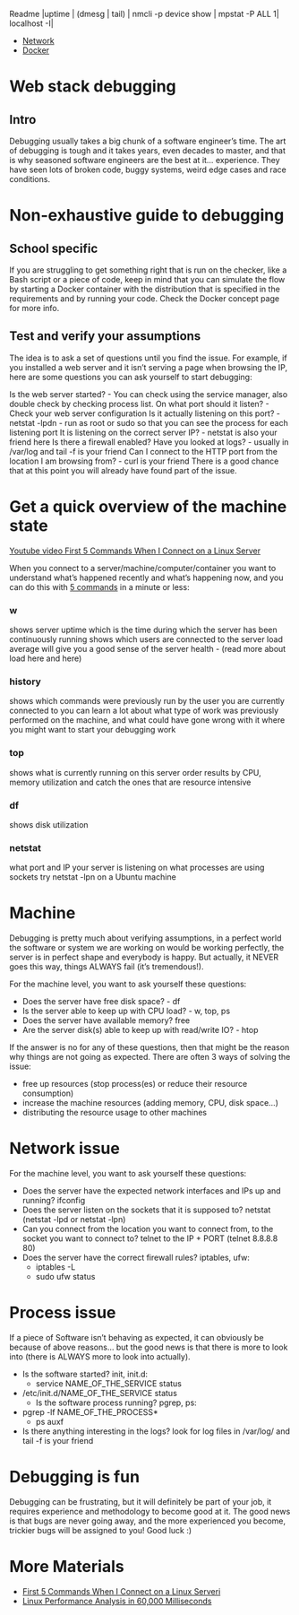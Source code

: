 Readme
|uptime | (dmesg | tail) | nmcli -p device show | mpstat -P ALL 1| localhost -I|

* [Network](https://github.com/Ezra-Mallo/alx-system_engineering-devops/blob/master/0x0D-web_stack_debugging_0/Network)
* [Docker](https://github.com/Ezra-Mallo/alx-system_engineering-devops/blob/master/0x0D-web_stack_debugging_0/dockers)

# Web stack debugging
## Intro
Debugging usually takes a big chunk of a software engineer’s time. The art of debugging is tough and it takes years, even decades to master, and that is why seasoned software engineers are the best at it… experience. They have seen lots of broken code, buggy systems, weird edge cases and race conditions.



# Non-exhaustive guide to debugging
## School specific
If you are struggling to get something right that is run on the checker, like a Bash script or a piece of code, keep in mind that you can simulate the flow by starting a Docker container with the distribution that is specified in the requirements and by running your code. Check the Docker concept page for more info.

## Test and verify your assumptions
The idea is to ask a set of questions until you find the issue. For example, if you installed a web server and it isn’t serving a page when browsing the IP, here are some questions you can ask yourself to start debugging:

Is the web server started? - You can check using the service manager, also double check by checking process list.
On what port should it listen? - Check your web server configuration
Is it actually listening on this port? - netstat -lpdn - run as root or sudo so that you can see the process for each listening port
It is listening on the correct server IP? - netstat is also your friend here
Is there a firewall enabled?
Have you looked at logs? - usually in /var/log and tail -f is your friend
Can I connect to the HTTP port from the location I am browsing from? - curl is your friend
There is a good chance that at this point you will already have found part of the issue.

# Get a quick overview of the machine state
[Youtube video First 5 Commands When I Connect on a Linux Server](https://intranet.alxswe.com/rltoken/qdIjs52RG3ym8Z6JnNZ6hQ)

When you connect to a server/machine/computer/container you want to understand what’s happened recently and what’s happening now, and you can do this with [5 commands](https://intranet.alxswe.com/rltoken/C7hcMJxfvZqGpaNk3J2A9g) in a minute or less:

### w
shows server uptime which is the time during which the server has been continuously running
shows which users are connected to the server
load average will give you a good sense of the server health - (read more about load here and here)

### history
shows which commands were previously run by the user you are currently connected to
you can learn a lot about what type of work was previously performed on the machine, and what could have gone wrong with it
where you might want to start your debugging work

### top
shows what is currently running on this server
order results by CPU, memory utilization and catch the ones that are resource intensive

### df
shows disk utilization

### netstat
what port and IP your server is listening on
what processes are using sockets
try netstat -lpn on a Ubuntu machine

# Machine
Debugging is pretty much about verifying assumptions, in a perfect world the software or system we are working on would be working perfectly, the server is in perfect shape and everybody is happy. But actually, it NEVER goes this way, things ALWAYS fail (it’s tremendous!).

For the machine level, you want to ask yourself these questions:

* Does the server have free disk space? - df
* Is the server able to keep up with CPU load? - w, top, ps
* Does the server have available memory? free
* Are the server disk(s) able to keep up with read/write IO? - htop

If the answer is no for any of these questions, then that might be the reason why things are not going as expected. There are often 3 ways of solving the issue:

* free up resources (stop process(es) or reduce their resource consumption)
* increase the machine resources (adding memory, CPU, disk space…)
* distributing the resource usage to other machines

# Network issue
For the machine level, you want to ask yourself these questions:

* Does the server have the expected network interfaces and IPs up and running? ifconfig
* Does the server listen on the sockets that it is supposed to? netstat (netstat -lpd or netstat -lpn)
* Can you connect from the location you want to connect from, to the socket you want to connect to? telnet to the IP + PORT (telnet 8.8.8.8 80)
* Does the server have the correct firewall rules? iptables, ufw:
    * iptables -L
    * sudo ufw status

# Process issue
If a piece of Software isn’t behaving as expected, it can obviously be because of above reasons… but the good news is that there is more to look into (there is ALWAYS more to look into actually).

* Is the software started? init, init.d:
   -  service NAME_OF_THE_SERVICE status
* /etc/init.d/NAME_OF_THE_SERVICE status
   - Is the software process running? pgrep, ps:
* pgrep -lf NAME_OF_THE_PROCESS* 
   - ps auxf
* Is there anything interesting in the logs? look for log files in /var/log/ and tail -f is your friend

# Debugging is fun
Debugging can be frustrating, but it will definitely be part of your job, it requires experience and methodology to become good at it. The good news is that bugs are never going away, and the more experienced you become, trickier bugs will be assigned to you! Good luck :)


# More Materials
* [First 5 Commands When I Connect on a Linux Serveri](https://www.linux.com/training-tutorials/first-5-commands-when-i-connect-linux-server/)
* [Linux Performance Analysis in 60,000 Milliseconds](https://netflixtechblog.com/linux-performance-analysis-in-60-000-milliseconds-accc10403c55)
